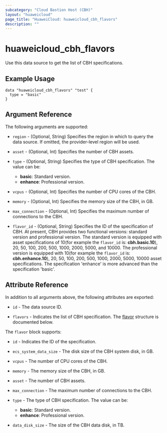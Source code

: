 ```yaml
---
subcategory: "Cloud Bastion Host (CBH)"
layout: "huaweicloud"
page_title: "HuaweiCloud: huaweicloud_cbh_flavors"
description: ""
---
```


# huaweicloud_cbh_flavors

Use this data source to get the list of CBH specifications.

## Example Usage

```hcl
data "huaweicloud_cbh_flavors" "test" {
  type = "basic"
}
```

## Argument Reference

The following arguments are supported:

* `region` - (Optional, String) Specifies the region in which to query the data source.
  If omitted, the provider-level region will be used.

* `asset` - (Optional, Int) Specifies the number of CBH assets.

* `type` - (Optional, String) Specifies the type of CBH specification. The value can be:
  + **basic**: Standard version.
  + **enhance**: Professional version.

* `vcpus` - (Optional, Int) Specifies the number of CPU cores of the CBH.

* `memory` - (Optional, Int) Specifies the memory size of the CBH, in GB.

* `max_connection` - (Optional, Int) Specifies the maximum number of connections to the CBH.

* `flavor_id` - (Optional, String) Specifies the ID of the specification of CBH.
  At present, CBH provides two functional versions: standard version and professional version.
  The standard version is equipped with asset specifications of 10(for example the `flavor_id` is: **cbh.basic.10**),
  20, 50, 100, 200, 500, 1000, 2000, 5000, and 10000.
  The professional version is equipped with 10(for example the `flavor_id` is: **cbh.enhance.10**),
  20, 50, 100, 200, 500, 1000, 2000, 5000, 10000 asset specifications.
  The specification 'enhance' is more advanced than the specification 'basic'.

## Attribute Reference

In addition to all arguments above, the following attributes are exported:

* `id` - The data source ID.

* `flavors` - Indicates the list of CBH specification.
  The [flavor](#CbhFlavors_flavor) structure is documented below.

<a name="CbhFlavors_flavor"></a>
The `flavor` block supports:

* `id` - Indicates the ID of the specification.

* `ecs_system_data_size` - The disk size of the CBH system disk, in GB.

* `vcpus` - The number of CPU cores of the CBH.

* `memory` - The memory size of the CBH, in GB.

* `asset` - The number of CBH assets.

* `max_connection` - The maximum number of connections to the CBH.

* `type` - The type of CBH specification. The value can be:
  + **basic**: Standard version.
  + **enhance**: Professional version.

* `data_disk_size` - The size of the CBH data disk, in TB.
